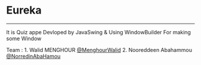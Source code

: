  # Eureka 
 -------
 It is Quiz appe Devloped by JavaSwing & Using WindowBuilder For making some Window 
 
 Team : 
    1. Walid MENGHOUR   [@MenghourWalid](https://twitter.com/MenghourWalid)
    2. Nooreddeen Abahammou  [@NorredinAbaHamou](https://twitter.com/NooreddeenA)
